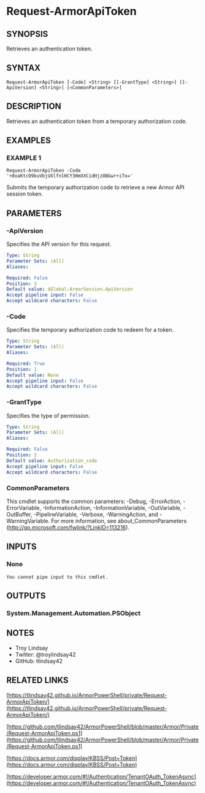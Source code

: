 # Request-ArmorApiToken

## SYNOPSIS
Retrieves an authentication token.

## SYNTAX

```
Request-ArmorApiToken [-Code] <String> [[-GrantType] <String>] [[-ApiVersion] <String>] [<CommonParameters>]
```

## DESCRIPTION
Retrieves an authentication token from a temporary authorization code.

## EXAMPLES

### EXAMPLE 1
```
Request-ArmorApiToken -Code '+8oaKtcO9kuVbjUXlfnlHCY3HmXXCidHjzOBGwr+iTo='
```

Submits the temporary authorization code to retrieve a new Armor API session
token.

## PARAMETERS

### -ApiVersion
Specifies the API version for this request.

```yaml
Type: String
Parameter Sets: (All)
Aliases:

Required: False
Position: 3
Default value: $Global:ArmorSession.ApiVersion
Accept pipeline input: False
Accept wildcard characters: False
```

### -Code
Specifies the temporary authorization code to redeem for a token.

```yaml
Type: String
Parameter Sets: (All)
Aliases:

Required: True
Position: 1
Default value: None
Accept pipeline input: False
Accept wildcard characters: False
```

### -GrantType
Specifies the type of permission.

```yaml
Type: String
Parameter Sets: (All)
Aliases:

Required: False
Position: 2
Default value: Authorization_code
Accept pipeline input: False
Accept wildcard characters: False
```

### CommonParameters
This cmdlet supports the common parameters: -Debug, -ErrorAction, -ErrorVariable, -InformationAction, -InformationVariable, -OutVariable, -OutBuffer, -PipelineVariable, -Verbose, -WarningAction, and -WarningVariable.
For more information, see about_CommonParameters (http://go.microsoft.com/fwlink/?LinkID=113216).

## INPUTS

### None
    You cannot pipe input to this cmdlet.

## OUTPUTS

### System.Management.Automation.PSObject

## NOTES
- Troy Lindsay
- Twitter: @troylindsay42
- GitHub: tlindsay42

## RELATED LINKS

[https://tlindsay42.github.io/ArmorPowerShell/private/Request-ArmorApiToken/](https://tlindsay42.github.io/ArmorPowerShell/private/Request-ArmorApiToken/)

[https://github.com/tlindsay42/ArmorPowerShell/blob/master/Armor/Private/Request-ArmorApiToken.ps1](https://github.com/tlindsay42/ArmorPowerShell/blob/master/Armor/Private/Request-ArmorApiToken.ps1)

[https://docs.armor.com/display/KBSS/Post+Token](https://docs.armor.com/display/KBSS/Post+Token)

[https://developer.armor.com/#!/Authentication/TenantOAuth_TokenAsync](https://developer.armor.com/#!/Authentication/TenantOAuth_TokenAsync)


